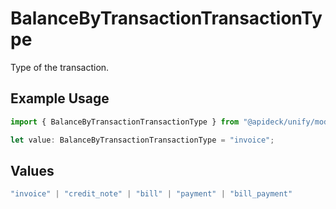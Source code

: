 # BalanceByTransactionTransactionType

Type of the transaction.

## Example Usage

```typescript
import { BalanceByTransactionTransactionType } from "@apideck/unify/models/components";

let value: BalanceByTransactionTransactionType = "invoice";
```

## Values

```typescript
"invoice" | "credit_note" | "bill" | "payment" | "bill_payment"
```